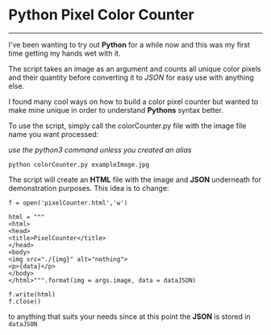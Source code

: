 # Python Pixel Color Counter

---

I've been wanting to try out **Python** for a while now and this was my first time getting my hands wet with it.

The script takes an image as an argument and counts all unique color pixels and their quantity before converting it to _JSON_ for easy use with anything else.

I found many cool ways on how to build a color pixel counter but wanted to make mine unique in order to understand **Pythons** syntax better.

To use the script, simply call the colorCounter.py file with the image file name you want processed:

_use the python3 command unless you created an alias_

```
python colorCounter.py exampleImage.jpg
```

The script will create an **HTML** file with the image and **JSON** underneath for demonstration purposes.
This idea is to change:

```
f = open('pixelCounter.html','w')

html = """
<html>
<head>
<title>PixelCounter</title>
</head>
<body>
<img src="./{img}" alt="nothing">
<p>{data}</p>
</body>
</html>""".format(img = args.image, data = dataJSON)

f.write(html)
f.close()
```

to anything that suits your needs since at this point the **JSON** is stored in `dataJSON`
